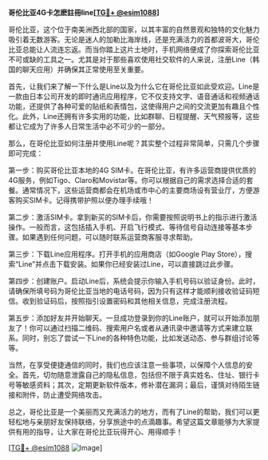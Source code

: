 **哥伦比亚4G卡怎麽註冊line[[TG💪+ @esim1088](https://t.me/s/esim1088)]**

哥伦比亚，这个位于南美洲西北部的国家，以其丰富的自然景观和独特的文化魅力吸引着无数游客。无论是迷人的加勒比海岸线，还是充满活力的首都波哥大，哥伦比亚总能让人流连忘返。而当你踏上这片土地时，手机网络便成了你探索哥伦比亚不可或缺的工具之一。尤其是对于那些喜欢使用社交软件的人来说，注册Line（韩国的聊天应用）并确保其正常使用至关重要。

首先，让我们来了解一下什么是Line以及为什么它在哥伦比亚如此受欢迎。Line是一款由日本公司开发的即时通讯应用程序，它不仅支持文字、语音通话和视频通话功能，还提供了各种可爱的贴纸和表情包，这使得用户之间的交流更加有趣且个性化。此外，Line还拥有许多实用的功能，比如群聊、日程提醒、天气预报等，这些都让它成为了许多人日常生活中必不可少的一部分。

那么，在哥伦比亚如何注册并使用Line呢？其实整个过程非常简单，只需几个步骤即可完成：

第一步：购买哥伦比亚本地的4G SIM卡。在哥伦比亚，有许多运营商提供优质的4G服务，例如Tigo、Claro和Movistar等。你可以根据自己的需求选择合适的套餐。通常情况下，这些运营商都会在机场或市中心的主要商场设有营业厅，方便游客购买SIM卡。记得携带护照以便办理手续哦！

第二步：激活SIM卡。拿到新买的SIM卡后，你需要按照说明书上的指示进行激活操作。一般而言，这包括插入手机、开启飞行模式、等待信号自动连接等基本步骤。如果遇到任何问题，可以随时联系运营商客服寻求帮助。

第三步：下载Line应用程序。打开手机的应用商店（如Google Play Store），搜索“Line”并点击下载安装。如果你已经安装过Line，可以直接跳过此步骤。

第四步：创建账户。启动Line后，系统会提示你输入手机号码以验证身份。此时，请确保所填号码为哥伦比亚当地的电话号码，因为只有这样才能顺利接收验证码短信。收到验证码后，按照指引设置密码和其他相关信息，完成注册流程。

第五步：添加好友并开始聊天。一旦成功登录到你的Line账户，就可以开始添加朋友了！你可以通过扫描二维码、搜索用户名或者从通讯录中邀请等方式来建立联系。同时，别忘了尝试一下Line的各种特色功能，比如发送动态、参与群组讨论等等。

当然，在享受便捷通信的同时，我们也应该注意一些事项，以保障个人信息的安全。首先，切勿随意泄露自己的隐私信息，包括但不限于真实姓名、住址、银行卡号等敏感资料；其次，定期更新软件版本，修补潜在漏洞；最后，谨慎对待陌生链接和附件，防止遭受网络攻击。

总之，哥伦比亚是一个美丽而又充满活力的地方，而有了Line的帮助，我们可以更轻松地与亲朋好友保持联络，分享旅途中的点滴趣事。希望这篇文章能够为大家提供有用的指导，让大家在哥伦比亚玩得开心、用得顺手！

[[TG💪+ @esim1088](https://t.me/s/esim1088) ![Image](https://i.postimg.cc/4NQfJmqS/Snipaste-2025-05-13-00-14-12.png)]